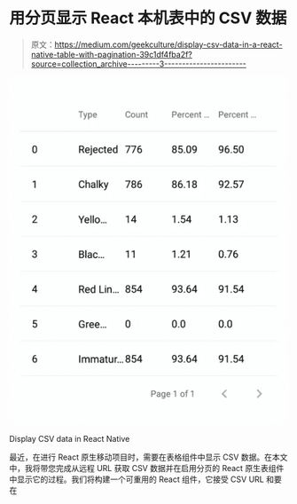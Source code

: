 # 用分页显示 React 本机表中的 CSV 数据

> 原文：<https://medium.com/geekculture/display-csv-data-in-a-react-native-table-with-pagination-39c1df4fba2f?source=collection_archive---------3----------------------->

![](img/dc5a73cb3e84e69586be49b0686bcced.png)

Display CSV data in React Native

最近，在进行 React 原生移动项目时，需要在表格组件中显示 CSV 数据。在本文中，我将带您完成从远程 URL 获取 CSV 数据并在启用分页的 React 原生表组件中显示它的过程。我们将构建一个可重用的 React 组件，它接受 CSV URL 和要在